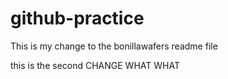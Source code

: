 # github-practice
This is my change to the bonillawafers readme file



this is the second CHANGE WHAT WHAT